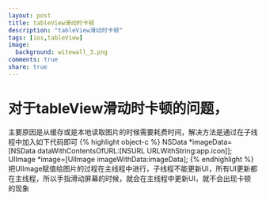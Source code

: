 ```yaml
---
layout: post
title: tableView滑动时卡顿
description: "tableView滑动时卡顿"
tags: [ios,tableView]
image:
  background: witewall_3.png
comments: true
share: true
---
```

# 对于tableView滑动时卡顿的问题，
主要原因是从缓存或是本地读取图片的时候需要耗费时间，解决方法是通过在子线程中加入如下代码即可
{% highlight object-c %}
NSData *imageData=[NSData dataWithContentsOfURL:[NSURL URLWithString:app.icon]];
UIImage *image=[UIImage imageWithData:imageData];
{% endhighlight %}
把UIImage赋值给图片的过程在主线程中进行，子线程不能更新UI，所有UI更新都在主线程，所以手指滑动屏幕的时候，就会在主线程中更新UI，就不会出现卡顿的现象

